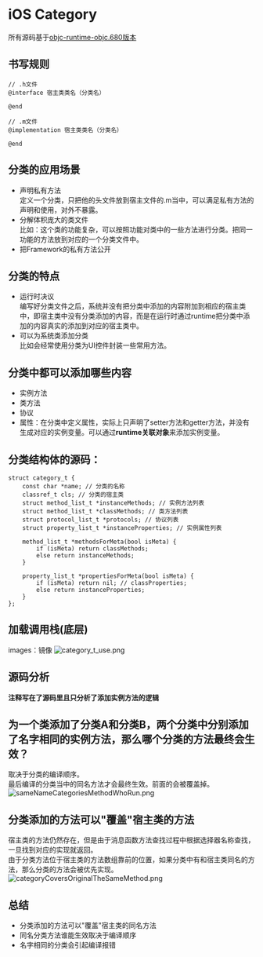 # iOS Category
所有源码基于[objc-runtime-objc.680版本](https://opensource.apple.com/source/objc4/)


## 书写规则
```
// .h文件
@interface 宿主类类名（分类名）

@end

// .m文件
@implementation 宿主类类名（分类名）

@end
```

## 分类的应用场景
- 声明私有方法  
定义一个分类，只把他的头文件放到宿主文件的.m当中，可以满足私有方法的声明和使用，对外不暴露。
- 分解体积庞大的类文件  
比如：这个类的功能复杂，可以按照功能对类中的一些方法进行分类。把同一功能的方法放到对应的一个分类文件中。 
- 把Framework的私有方法公开


## 分类的特点
- 运行时决议  
编写好分类文件之后，系统并没有把分类中添加的内容附加到相应的宿主类中，即宿主类中没有分类添加的内容，而是在运行时通过runtime把分类中添加的内容真实的添加到对应的宿主类中。
- 可以为系统类添加分类  
比如会经常使用分类为UI控件封装一些常用方法。


## 分类中都可以添加哪些内容
- 实例方法  
- 类方法  
- 协议  
- 属性：在分类中定义属性，实际上只声明了setter方法和getter方法，并没有生成对应的实例变量。可以通过**runtime关联对象**来添加实例变量。


## 分类结构体的源码：
```
struct category_t {
    const char *name; // 分类的名称
    classref_t cls; // 分类的宿主类
    struct method_list_t *instanceMethods; // 实例方法列表
    struct method_list_t *classMethods; // 类方法列表
    struct protocol_list_t *protocols; // 协议列表
    struct property_list_t *instanceProperties; // 实例属性列表

    method_list_t *methodsForMeta(bool isMeta) {
        if (isMeta) return classMethods;
        else return instanceMethods;
    }

    property_list_t *propertiesForMeta(bool isMeta) {
        if (isMeta) return nil; // classProperties;
        else return instanceProperties;
    }
};
```


## 加载调用栈(底层)
images：镜像
![category_t_use.png](https://i.loli.net/2020/05/23/nxRt9QVrchb7kZ3.png)


## 源码分析
**注释写在了源码里且只分析了添加实例方法的逻辑**


## 为一个类添加了分类A和分类B，两个分类中分别添加了名字相同的实例方法，那么哪个分类的方法最终会生效？
取决于分类的编译顺序。  
最后编译的分类当中的同名方法才会最终生效。前面的会被覆盖掉。
![sameNameCategoriesMethodWhoRun.png](https://i.loli.net/2020/05/23/kHIvFdMSh2GXj5W.png)

## 分类添加的方法可以"覆盖"宿主类的方法
宿主类的方法仍然存在，但是由于消息函数方法查找过程中根据选择器名称查找，一旦找到对应的实现就返回。  
由于分类方法位于宿主类的方法数组靠前的位置，如果分类中有和宿主类同名的方法，那么分类的方法会被优先实现。
![categoryCoversOriginalTheSameMethod.png](https://i.loli.net/2020/05/23/JWFAlsQdZyuMLqC.png)

## 总结
- 分类添加的方法可以"覆盖"宿主类的同名方法  
- 同名分类方法谁能生效取决于编译顺序  
- 名字相同的分类会引起编译报错  

